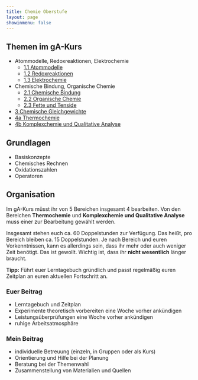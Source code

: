```yaml
---
title: Chemie Oberstufe
layout: page
showinmenu: false
---
```


## Themen im gA-Kurs

- Atommodelle, Redoxreaktionen, Elektrochemie
	- [1.1 Atommodelle](themen/atommodelle)
	- [1.2 Redoxreaktionen](themen/redoxreaktionen)
	- [1.3 Elektrochemie](themen/elektrochemie)
- Chemische Bindung, Organische Chemie
	- [2.1 Chemische Bindung](themen/chemische_bindung)
	- [2.2 Organische Chemie](themen/organische_chemie)
	- [2.3 Fette und Tenside](themen/fette-und-tenside)
- [3 Chemische Gleichgewichte](themen/chemische_gleichgewichte)
- [4a Thermochemie](themen/thermochemie)
- [4b Komplexchemie und Qualitative Analyse](themen/komplexchemie-und-qualitative_analyse)

## Grundlagen

- Basiskonzepte
- Chemisches Rechnen
- Oxidationszahlen
- Operatoren

## Organisation

Im gA-Kurs müsst ihr von 5 Bereichen insgesamt 4 bearbeiten. Von den Bereichen **Thermochemie** und **Komplexchemie und Qualitative Analyse** 
muss einer zur Bearbeitung gewählt werden.

Insgesamt stehen euch ca. 60 Doppelstunden zur Verfügung. Das heißt, pro Bereich bleiben ca. 15 Doppelstunden. Je nach Bereich und euren Vorkenntnissen, kann es 
allerdings sein, dass ihr mehr oder auch weniger Zeit benötigt. Das ist gewollt. Wichtig ist, dass ihr **nicht wesentlich** länger braucht.

**Tipp:** Führt euer Lerntagebuch gründlich und passt regelmäßig euren Zeitplan an euren aktuellen Fortschritt an.

### Euer Beitrag

- Lerntagebuch und Zeitplan
- Experimente theoretisch vorbereiten eine Woche vorher ankündigen
- Leistungsüberprüfungen eine Woche vorher ankündigen
- ruhige Arbeitsatmosphäre

### Mein Beitrag

- individuelle Betreuung (einzeln, in Gruppen oder als Kurs)
- Orientierung und Hilfe bei der Planung
- Beratung bei der Themenwahl
- Zusammenstellung von Materialien und Quellen

